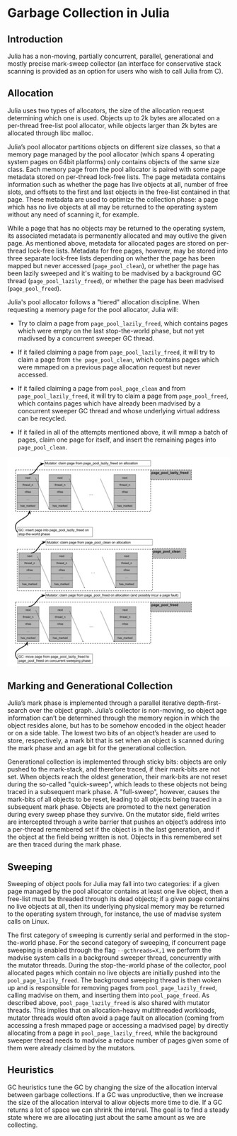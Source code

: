 # Garbage Collection in Julia

## Introduction

Julia has a non-moving, partially concurrent, parallel, generational and mostly precise mark-sweep collector (an interface
for conservative stack scanning is provided as an option for users who wish to call Julia from C).

## Allocation

Julia uses two types of allocators, the size of the allocation request determining which one is used. Objects up to 2k
bytes are allocated on a per-thread free-list pool allocator, while objects larger than 2k bytes are allocated through libc
malloc.

Julia’s pool allocator partitions objects on different size classes, so that a memory page managed by the pool allocator
(which spans 4 operating system pages on 64bit platforms) only contains objects of the same size class. Each memory
page from the pool allocator is paired with some page metadata stored on per-thread lock-free lists. The page metadata contains information such as whether the page has live objects at all, number of free slots, and offsets to the first and last objects in the free-list contained in that page. These metadata are used to optimize the collection phase: a page which has no live objects at all may be returned to the operating system without any need of scanning it, for example.

While a page that has no objects may be returned to the operating system, its associated metadata is permanently
allocated and may outlive the given page. As mentioned above, metadata for allocated pages are stored on per-thread lock-free
lists. Metadata for free pages, however, may be stored into three separate lock-free lists depending on whether the page has been mapped but never accessed (`page_pool_clean`), or whether the page has been lazily sweeped and it's waiting to be madvised by a background GC thread (`page_pool_lazily_freed`), or whether the page has been madvised (`page_pool_freed`).

Julia's pool allocator follows a "tiered" allocation discipline. When requesting a memory page for the pool allocator, Julia will:

- Try to claim a page from `page_pool_lazily_freed`, which contains pages which were empty on the last stop-the-world phase, but not yet madivsed by a concurrent sweeper GC thread.

- If it failed claiming a page from `page_pool_lazily_freed`, it will try to claim a page from `the page_pool_clean`, which contains pages which were mmaped on a previous page allocation request but never accessed.

- If it failed claiming a page from `pool_page_clean` and from `page_pool_lazily_freed`, it will try to claim a page
from `page_pool_freed`, which contains pages which have already been madvised by a concurrent sweeper GC thread and whose underlying virtual address can be recycled.

- If it failed in all of the attempts mentioned above, it will mmap a batch of pages, claim one page for itself, and
insert the remaining pages into `page_pool_clean`.

![Diagram of tiered pool allocation](./img/gc-tiered-allocation.jpg)

## Marking and Generational Collection

Julia’s mark phase is implemented through a parallel iterative depth-first-search over the object graph. Julia’s collector is non-moving, so object age information can’t be determined through the memory region in which the object resides alone, but has to be somehow encoded in the object header or on a side table. The lowest two bits of an object’s header are used to store, respectively, a mark bit that is set when an object is scanned during the mark phase and an age bit for the generational collection.

Generational collection is implemented through sticky bits: objects are only pushed to the mark-stack, and therefore
traced, if their mark-bits are not set. When objects reach the oldest generation, their mark-bits are not reset during
the so-called "quick-sweep", which leads to these objects not being traced in a subsequent mark phase. A "full-sweep",
however, causes the mark-bits of all objects to be reset, leading to all objects being traced in a subsequent mark phase.
Objects are promoted to the next generation during every sweep phase they survive. On the mutator side, field writes
are intercepted through a write barrier that pushes an object’s address into a per-thread remembered set if the object is
in the last generation, and if the object at the field being written is not. Objects in this remembered set are then traced
during the mark phase.

## Sweeping

Sweeping of object pools for Julia may fall into two categories: if a given page managed by the pool allocator contains at least one live object, then a free-list must be threaded through its dead objects; if a given page contains no live objects at all, then its underlying physical memory may be returned to the operating system through, for instance, the use of madvise system calls on Linux.

The first category of sweeping is currently serial and performed in the stop-the-world phase. For the second category of sweeping, if concurrent page sweeping is enabled through the flag `--gcthreads=X,1` we perform the madvise system calls in a background sweeper thread, concurrently with the mutator threads. During the stop-the-world phase of the collector, pool allocated pages which contain no live objects are initially pushed into the `pool_page_lazily_freed`. The background sweeping thread is then woken up and is responsible for removing pages from `pool_page_lazily_freed`, calling madvise on them, and inserting them into `pool_page_freed`. As described above, `pool_page_lazily_freed` is also shared with mutator threads. This implies that on allocation-heavy multithreaded workloads, mutator threads would often avoid a page fault on allocation (coming from accessing a fresh mmaped page or accessing a madvised page) by directly allocating from a page in `pool_page_lazily_freed`, while the background sweeper thread needs to madvise a reduce number of pages given some of them were already claimed by the mutators.

## Heuristics

GC heuristics tune the GC by changing the size of the allocation interval between garbage collections. If a GC was unproductive, then we increase the size of the allocation interval to allow objects more time to die. If a GC returns a lot of space we can shrink the interval. The goal is to find a steady state where we are allocating just about the same amount as we are collecting.
